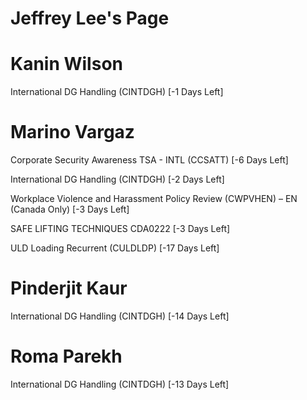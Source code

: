 # Jeffrey Lee's Page




# Kanin Wilson


International DG Handling (CINTDGH) [-1 Days Left]



# Marino Vargaz


Corporate Security Awareness TSA - INTL (CCSATT) [-6 Days Left]

International DG Handling (CINTDGH) [-2 Days Left]

Workplace Violence and Harassment Policy Review (CWPVHEN) – EN (Canada Only) [-3 Days Left]

SAFE LIFTING TECHNIQUES CDA0222 [-3 Days Left]

ULD Loading Recurrent (CULDLDP) [-17 Days Left]



# Pinderjit Kaur


International DG Handling (CINTDGH) [-14 Days Left]



# Roma Parekh


International DG Handling (CINTDGH) [-13 Days Left]



